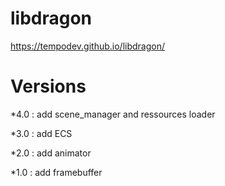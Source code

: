 # libdragon

https://tempodev.github.io/libdragon/

# Versions

*4.0 : add scene_manager and ressources loader

*3.0 : add ECS

*2.0 : add animator

*1.0 : add framebuffer

